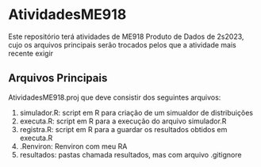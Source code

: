 # AtividadesME918

Este repositório terá atividades de ME918 Produto de Dados de 2s2023, cujo os arquivos principais serão trocados pelos que a atividade mais recente exigir

## Arquivos Principais

AtividadesME918.proj que deve consistir dos seguintes arquivos:

1. simulador.R: script em R para criação de um simualdor de distribuições
2. executa.R: script em R para a execução do arquivo simulador.R 
3. registra.R: script em R para a guardar os resultados obtidos em executa.R
4. .Renviron: Renviron com meu RA
5. resultados: pastas chamada resultados, mas com arquivo .gitignore
